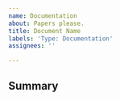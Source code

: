 ```yaml
---
name: Documentation
about: Papers please.
title: Document Name
labels: 'Type: Documentation'
assignees: ''

---
```


<!-- The notes within these arrows are for you but can be deleted. -->

## Summary

<!-- Provide a general summary of the document(s) here and in the title. -->

<!-- Is the documentation related to a system or feature? Describe the feature. -->

<!-- Is there existing documentation for this feature? Please link it. -->

<!-- List any other topics/requirements/issues related to your new document(s). -->
